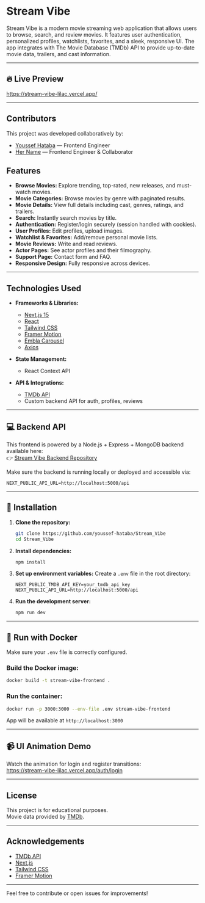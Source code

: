 
# Stream Vibe

Stream Vibe is a modern movie streaming web application that allows users to browse, search, and review movies. It features user authentication, personalized profiles, watchlists, favorites, and a sleek, responsive UI. The app integrates with The Movie Database (TMDb) API to provide up-to-date movie data, trailers, and cast information.

---

## 🔥 Live Preview

https://stream-vibe-lilac.vercel.app/

---

## Contributors

This project was developed collaboratively by:

- [Youssef Hataba](https://github.com/youssef-hataba) — Frontend Engineer  
- [Her Name](https://github.com/rawanayman229) — Frontend Engineer & Collaborator


## Features

- **Browse Movies:** Explore trending, top-rated, new releases, and must-watch movies.
- **Movie Categories:** Browse movies by genre with paginated results.
- **Movie Details:** View full details including cast, genres, ratings, and trailers.
- **Search:** Instantly search movies by title.
- **Authentication:** Register/login securely (session handled with cookies).
- **User Profiles:** Edit profiles, upload images.
- **Watchlist & Favorites:** Add/remove personal movie lists.
- **Movie Reviews:** Write and read reviews.
- **Actor Pages:** See actor profiles and their filmography.
- **Support Page:** Contact form and FAQ.
- **Responsive Design:** Fully responsive across devices.

---

## Technologies Used

- **Frameworks & Libraries:**
  - [Next.js 15](https://nextjs.org/)
  - [React](https://react.dev/)
  - [Tailwind CSS](https://tailwindcss.com/)
  - [Framer Motion](https://www.framer.com/motion/)
  - [Embla Carousel](https://www.embla-carousel.com/)
  - [Axios](https://axios-http.com/)

- **State Management:**
  - React Context API

- **API & Integrations:**
  - [TMDb API](https://www.themoviedb.org/documentation/api)
  - Custom backend API for auth, profiles, reviews

---

## 💻 Backend API

This frontend is powered by a Node.js + Express + MongoDB backend available here:  
👉 [Stream Vibe Backend Repository](https://github.com/youssef-hataba/Stream_Vibe_backend)

Make sure the backend is running locally or deployed and accessible via:  
```env
NEXT_PUBLIC_API_URL=http://localhost:5000/api
```

---

## 🚀 Installation

1. **Clone the repository:**
   ```bash
   git clone https://github.com/youssef-hataba/Stream_Vibe
   cd Stream_Vibe
   ```

2. **Install dependencies:**
   ```bash
   npm install
   ```

3. **Set up environment variables:**
   Create a `.env` file in the root directory:
   ```env
   NEXT_PUBLIC_TMDB_API_KEY=your_tmdb_api_key
   NEXT_PUBLIC_API_URL=http://localhost:5000/api
   ```

4. **Run the development server:**
   ```bash
   npm run dev
   ```

---

## 🐳 Run with Docker

Make sure your `.env` file is correctly configured.

### Build the Docker image:
```bash
docker build -t stream-vibe-frontend .
```

### Run the container:
```bash
docker run -p 3000:3000 --env-file .env stream-vibe-frontend
```

App will be available at `http://localhost:3000`

---

## 📹 UI Animation Demo

Watch the animation for login and register transitions:  
  https://stream-vibe-lilac.vercel.app/auth/login

---

## License

This project is for educational purposes.  
Movie data provided by [TMDb](https://www.themoviedb.org/).

---

## Acknowledgements

- [TMDb API](https://www.themoviedb.org/documentation/api)
- [Next.js](https://nextjs.org/)
- [Tailwind CSS](https://tailwindcss.com/)
- [Framer Motion](https://www.framer.com/motion/)

---

Feel free to contribute or open issues for improvements!
